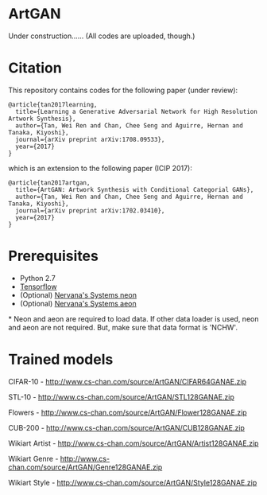 # ArtGAN

Under construction...... (All codes are uploaded, though.)

# Citation
This repository contains codes for the following paper (under review):

```
@article{tan2017learning,
  title={Learning a Generative Adversarial Network for High Resolution Artwork Synthesis},
  author={Tan, Wei Ren and Chan, Chee Seng and Aguirre, Hernan and Tanaka, Kiyoshi},
  journal={arXiv preprint arXiv:1708.09533},
  year={2017}
}
```
which is an extension to the following paper (ICIP 2017): 
```
@article{tan2017artgan,
  title={ArtGAN: Artwork Synthesis with Conditional Categorial GANs},
  author={Tan, Wei Ren and Chan, Chee Seng and Aguirre, Hernan and Tanaka, Kiyoshi},
  journal={arXiv preprint arXiv:1702.03410},
  year={2017}
}
```

# Prerequisites
- Python 2.7
- [Tensorflow](https://github.com/tensorflow/tensorflow.git)
- (Optional) [Nervana's Systems neon](https://github.com/NervanaSystems/neon.git)
- (Optional) [Nervana's Systems aeon](https://github.com/NervanaSystems/aeon.git)

\* Neon and aeon are required to load data. If other data loader is used, neon and aeon are not required. But, make sure that data format is 'NCHW'.

# Trained models

CIFAR-10 - http://www.cs-chan.com/source/ArtGAN/CIFAR64GANAE.zip

STL-10 - http://www.cs-chan.com/source/ArtGAN/STL128GANAE.zip

Flowers - http://www.cs-chan.com/source/ArtGAN/Flower128GANAE.zip

CUB-200 - http://www.cs-chan.com/source/ArtGAN/CUB128GANAE.zip

Wikiart Artist - http://www.cs-chan.com/source/ArtGAN/Artist128GANAE.zip

Wikiart Genre - http://www.cs-chan.com/source/ArtGAN/Genre128GANAE.zip

Wikiart Style - http://www.cs-chan.com/source/ArtGAN/Style128GANAE.zip
